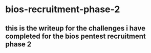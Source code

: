 # bios-recruitment-phase-2

## this is the writeup for the challenges i have completed for the bios pentest recruitment phase 2

